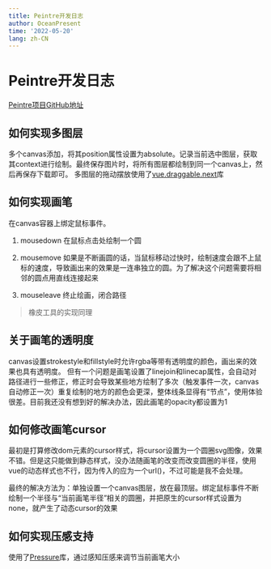 ```yaml
---
title: Peintre开发日志
author: OceanPresent
time: '2022-05-20'
lang: zh-CN
---
```


# Peintre开发日志

[Peintre项目GitHub地址](https://github.com/OceanPresentChao/Peintre)
## 如何实现多图层

多个canvas添加，将其position属性设置为absolute。记录当前选中图层，获取其context进行绘制。最终保存图片时，将所有图层都绘制到同一个canvas上，然后再保存下载即可。
多图层的拖动摆放使用了[vue.draggable.next](https://github.com/SortableJS/vue.draggable.next)库

## 如何实现画笔

在canvas容器上绑定鼠标事件。

1. mousedown
在鼠标点击处绘制一个圆

2. mousemove
如果是不断画圆的话，当鼠标移动过快时，绘制速度会跟不上鼠标的速度，导致画出来的效果是一连串独立的圆。为了解决这个问题需要将相邻的圆点用直线连接起来

3. mouseleave
终止绘画，闭合路径

> 橡皮工具的实现同理

## 关于画笔的透明度

canvas设置strokestyle和fillstyle时允许rgba等带有透明度的颜色，画出来的效果也具有透明度。
但有一个问题是画笔设置了linejoin和linecap属性，会自动对路径进行一些修正，修正时会导致某些地方绘制了多次（触发事件一次，canvas自动修正一次）重复绘制的地方的颜色会更深，整体线条显得有“节点”，使用体验很差。目前我还没有想到好的解决办法，因此画笔的opacity都设置为1

## 如何修改画笔cursor

最初是打算修改dom元素的cursor样式，将cursor设置为一个圆圈svg图像，效果不错。但是这只能做到静态样式，没办法随画笔的改变而改变圆圈的半径，使用vue的动态样式也不行，因为传入的应为一个url()，不过可能是我不会处理。

最终的解决方法为：单独设置一个canvas图层，放在最顶层。绑定鼠标事件不断绘制一个半径与“当前画笔半径”相关的圆圈，并把原生的cursor样式设置为none，就产生了动态cursor的效果

## 如何实现压感支持
使用了[Pressure](https://github.com/stuyam/pressure)库，通过感知压感来调节当前画笔大小